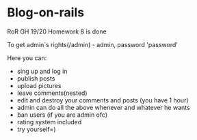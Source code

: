 
# Blog-on-rails

RoR GH 19/20 Homework 8 is done

To get admin`s rights(/admin) - admin, password 'password'

Here you can:
- sing up and log in
- publish posts
- upload pictures
- leave comments(nested)
- edit and destroy your comments and posts (you have 1 hour)
- admin can do all the above whenever and whatever he wants
- ban users (if you are admin ofc)
- rating system included
- try yourself=)



